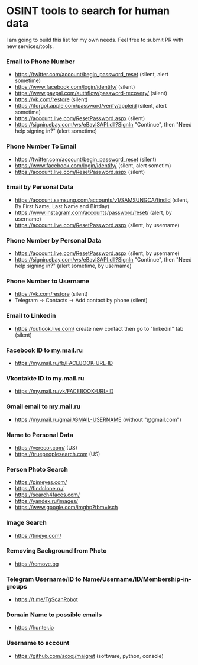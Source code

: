 # OSINT tools to search for human data

I am going to build this list for my own needs. Feel free to submit PR with new services/tools.

### Email to Phone Number

- https://twitter.com/account/begin_password_reset (silent, alert sometime)
- https://www.facebook.com/login/identify/ (silent)
- https://www.paypal.com/authflow/password-recovery/ (silent)
- https://vk.com/restore (silent)
- https://iforgot.apple.com/password/verify/appleid (silent, alert sometime)
- https://account.live.com/ResetPassword.aspx (silent)
- https://signin.ebay.com/ws/eBayISAPI.dll?SignIn "Continue", then "Need help signing in?" (alert sometime)

### Phone Number To Email

- https://twitter.com/account/begin_password_reset (silent)
- https://www.facebook.com/login/identify/ (silent, alert sometim)
- https://account.live.com/ResetPassword.aspx (silent)

### Email by Personal Data

- https://account.samsung.com/accounts/v1/SAMSUNGCA/findId (silent, By First Name, Last Name and Birtday)
- https://www.instagram.com/accounts/password/reset/ (alert, by username)
- https://account.live.com/ResetPassword.aspx (silent, by username)

### Phone Number by Personal Data

- https://account.live.com/ResetPassword.aspx (silent, by username)
- https://signin.ebay.com/ws/eBayISAPI.dll?SignIn "Continue", then "Need help signing in?" (alert sometime, by username)

### Phone Number to Username

- https://vk.com/restore (silent)
- Telegram -> Contacts -> Add contact by phone (silent)

### Email to Linkedin

- https://outlook.live.com/ create new contact then go to "linkedin" tab (silent)

### Facebook ID to my.mail.ru

- https://my.mail.ru/fb/FACEBOOK-URL-ID

### Vkontakte ID to my.mail.ru

- https://my.mail.ru/vk/FACEBOOK-URL-ID

### Gmail email to my.mail.ru

- https://my.mail.ru/gmail/GMAIL-USERNAME (without "@gmail.com")

### Name to Personal Data

- https://verecor.com/ (US)
- https://truepeoplesearch.com (US)

### Person Photo Search

- https://pimeyes.com/
- https://findclone.ru/
- https://search4faces.com/
- https://yandex.ru/images/
- https://www.google.com/imghp?tbm=isch

### Image Search

- https://tineye.com/

### Removing Background from Photo

- https://remove.bg

### Telegram Username/ID to Name/Username/ID/Membership-in-groups

- https://t.me/TgScanRobot

### Domain Name to possible emails

- https://hunter.io

### Username to account

- https://github.com/soxoj/maigret (software, python, console)
